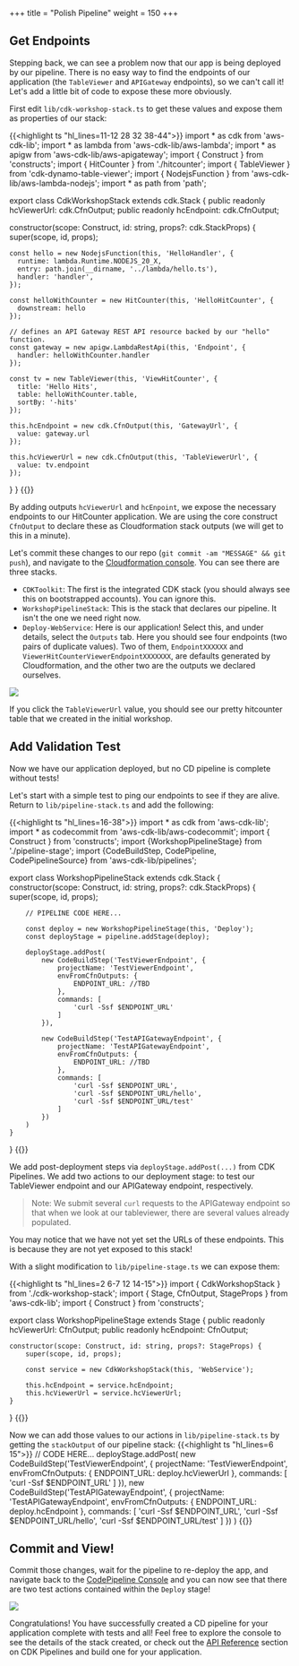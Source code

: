 +++
title = "Polish Pipeline"
weight = 150
+++

## Get Endpoints
Stepping back, we can see a problem now that our app is being deployed by our pipeline. There is no easy way to find the endpoints of our application (the `TableViewer` and `APIGateway` endpoints), so we can't call it! Let's add a little bit of code to expose these more obviously.

First edit `lib/cdk-workshop-stack.ts` to get these values and expose them as properties of our stack:

{{<highlight ts "hl_lines=11-12 28 32 38-44">}}
import * as cdk from 'aws-cdk-lib';
import * as lambda from 'aws-cdk-lib/aws-lambda';
import * as apigw from 'aws-cdk-lib/aws-apigateway';
import { Construct } from 'constructs';
import { HitCounter } from './hitcounter';
import { TableViewer } from 'cdk-dynamo-table-viewer';
import { NodejsFunction } from 'aws-cdk-lib/aws-lambda-nodejs';
import * as path from 'path';

export class CdkWorkshopStack extends cdk.Stack {
  public readonly hcViewerUrl: cdk.CfnOutput;
  public readonly hcEndpoint: cdk.CfnOutput;

  constructor(scope: Construct, id: string, props?: cdk.StackProps) {
    super(scope, id, props);

    const hello = new NodejsFunction(this, 'HelloHandler', {
      runtime: lambda.Runtime.NODEJS_20_X,
      entry: path.join(__dirname, '../lambda/hello.ts'),
      handler: 'handler',
    });

    const helloWithCounter = new HitCounter(this, 'HelloHitCounter', {
      downstream: hello
    });

    // defines an API Gateway REST API resource backed by our "hello" function.
    const gateway = new apigw.LambdaRestApi(this, 'Endpoint', {
      handler: helloWithCounter.handler
    });

    const tv = new TableViewer(this, 'ViewHitCounter', {
      title: 'Hello Hits',
      table: helloWithCounter.table,
      sortBy: '-hits'
    });

    this.hcEndpoint = new cdk.CfnOutput(this, 'GatewayUrl', {
      value: gateway.url
    });

    this.hcViewerUrl = new cdk.CfnOutput(this, 'TableViewerUrl', {
      value: tv.endpoint
    });
  }
}
{{</highlight>}}

By adding outputs `hcViewerUrl` and `hcEnpoint`, we expose the necessary endpoints to our HitCounter application. We are using the core construct `CfnOutput` to declare these as Cloudformation stack outputs (we will get to this in a minute).

Let's commit these changes to our repo (`git commit -am "MESSAGE" && git push`), and navigate to the [Cloudformation console](https://console.aws.amazon.com/cloudformation). You can see there are three stacks.

* `CDKToolkit`: The first is the integrated CDK stack (you should always see this on bootstrapped accounts). You can ignore this.
* `WorkshopPipelineStack`: This is the stack that declares our pipeline. It isn't the one we need right now.
* `Deploy-WebService`: Here is our application! Select this, and under details, select the `Outputs` tab. Here you should see four endpoints (two pairs of duplicate values). Two of them, `EndpointXXXXXX` and `ViewerHitCounterViewerEndpointXXXXXXX`, are defaults generated by Cloudformation, and the other two are the outputs we declared ourselves.

![](./stack-outputs.png)

If you click the `TableViewerUrl` value, you should see our pretty hitcounter table that we created in the initial workshop.

## Add Validation Test
Now we have our application deployed, but no CD pipeline is complete without tests!

Let's start with a simple test to ping our endpoints to see if they are alive.
Return to `lib/pipeline-stack.ts` and add the following:

{{<highlight ts "hl_lines=16-38">}}
import * as cdk from 'aws-cdk-lib';
import * as codecommit from 'aws-cdk-lib/aws-codecommit';
import { Construct } from 'constructs';
import {WorkshopPipelineStage} from './pipeline-stage';
import {CodeBuildStep, CodePipeline, CodePipelineSource} from 'aws-cdk-lib/pipelines';

export class WorkshopPipelineStack extends cdk.Stack {
    constructor(scope: Construct, id: string, props?: cdk.StackProps) {
        super(scope, id, props);

        // PIPELINE CODE HERE...

        const deploy = new WorkshopPipelineStage(this, 'Deploy');
        const deployStage = pipeline.addStage(deploy);

        deployStage.addPost(
            new CodeBuildStep('TestViewerEndpoint', {
                projectName: 'TestViewerEndpoint',
                envFromCfnOutputs: {
                    ENDPOINT_URL: //TBD
                },
                commands: [
                    'curl -Ssf $ENDPOINT_URL'
                ]
            }),

            new CodeBuildStep('TestAPIGatewayEndpoint', {
                projectName: 'TestAPIGatewayEndpoint',
                envFromCfnOutputs: {
                    ENDPOINT_URL: //TBD
                },
                commands: [
                    'curl -Ssf $ENDPOINT_URL',
                    'curl -Ssf $ENDPOINT_URL/hello',
                    'curl -Ssf $ENDPOINT_URL/test'
                ]
            })
        )
    }
}
{{</highlight>}}

We add post-deployment steps via `deployStage.addPost(...)` from CDK Pipelines. We add two actions to our deployment stage: to test our TableViewer endpoint and our APIGateway endpoint, respectively.

> Note: We submit several `curl` requests to the APIGateway endpoint so that when we look at our tableviewer, there are several values already populated.

You may notice that we have not yet set the URLs of these endpoints. This is because they are not yet exposed to this stack!

With a slight modification to `lib/pipeline-stage.ts` we can expose them:

{{<highlight ts "hl_lines=2 6-7 12 14-15">}}
import { CdkWorkshopStack } from './cdk-workshop-stack';
import { Stage, CfnOutput, StageProps } from 'aws-cdk-lib';
import { Construct } from 'constructs';

export class WorkshopPipelineStage extends Stage {
    public readonly hcViewerUrl: CfnOutput;
    public readonly hcEndpoint: CfnOutput;

    constructor(scope: Construct, id: string, props?: StageProps) {
        super(scope, id, props);

        const service = new CdkWorkshopStack(this, 'WebService');

        this.hcEndpoint = service.hcEndpoint;
        this.hcViewerUrl = service.hcViewerUrl;
    }
}
{{</highlight>}}

Now we can add those values to our actions in `lib/pipeline-stack.ts` by getting the `stackOutput` of our pipeline stack:
{{<highlight ts "hl_lines=6 15">}}
    // CODE HERE...
    deployStage.addPost(
            new CodeBuildStep('TestViewerEndpoint', {
                projectName: 'TestViewerEndpoint',
                envFromCfnOutputs: {
                    ENDPOINT_URL: deploy.hcViewerUrl
                },
                commands: [
                    'curl -Ssf $ENDPOINT_URL'
                ]
                }),
            new CodeBuildStep('TestAPIGatewayEndpoint', {
                projectName: 'TestAPIGatewayEndpoint',
                envFromCfnOutputs: {
                    ENDPOINT_URL: deploy.hcEndpoint
                },
                commands: [
                    'curl -Ssf $ENDPOINT_URL',
                    'curl -Ssf $ENDPOINT_URL/hello',
                    'curl -Ssf $ENDPOINT_URL/test'
                ]
            })
        )
{{</highlight>}}

## Commit and View!
Commit those changes, wait for the pipeline to re-deploy the app, and navigate back to the [CodePipeline Console](https://console.aws.amazon.com/codesuite/codepipeline/pipelines) and you can now see that there are two test actions contained within the `Deploy` stage!

![](./pipeline-tests.png)

Congratulations! You have successfully created a CD pipeline for your application complete with tests and all! Feel free to explore the console to see the details of the stack created, or check out the [API Reference](https://docs.aws.amazon.com/cdk/api/latest/docs/aws-construct-library.html) section on CDK Pipelines and build one for your application.
